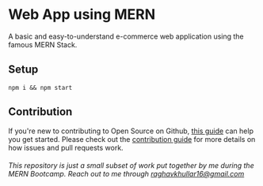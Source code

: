 # Web App using MERN

A basic and easy-to-understand e-commerce web application using the famous MERN Stack.

## Setup

```
npm i && npm start
```

## Contribution

If you're new to contributing to Open Source on Github, [this guide](https://guides.github.com/activities/contributing-to-open-source/) can help you get started. Please check out the [contribution guide](CONTRIBUTING.md) for more details on how issues and pull requests work.

###### This repository is just a small subset of work put together by me during the MERN Bootcamp. Reach out to me through raghavkhullar16@gmail.com
